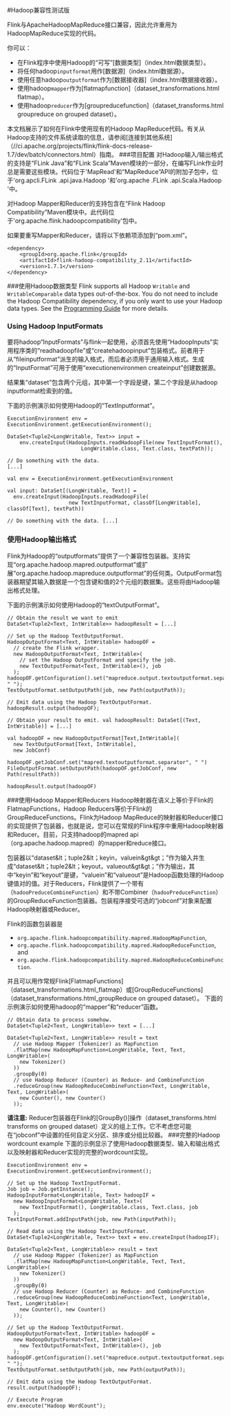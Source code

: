 

#Hadoop兼容性测试版

Flink与ApacheHadoopMapReduce接口兼容，因此允许重用为HadoopMapReduce实现的代码。

你可以：

* 在Flink程序中使用Hadoop的“可写”[数据类型]（index.html数据类型）。
* 将任何hadoop`inputformat`用作[数据源]（index.html数据源）。
* 使用任意hadoop`outputformat`作为[数据接收器]（index.html数据接收器）。
* 使用hadoop`mapper`作为[flatmapfunction]（dataset_transformations.html flatmap）。
* 使用hadoop`reducer`作为[groupreducefunction]（dataset_transforms.html groupreduce on grouped dataset）。

本文档展示了如何在Flink中使用现有的Hadoop MapReduce代码。有关从Hadoop支持的文件系统读取的信息，请参阅[连接到其他系统]（//ci.apache.org/projects/flink/flink-docs-release-1.7/dev/batch/connectors.html）指南。
###项目配置
对Hadoop输入/输出格式的支持是“FLink Java”和“FLink Scala”Maven模块的一部分，在编写FLink作业时总是需要这些模块。代码位于'MapRead'和“MapReduce”API的附加子包中，位于'org.apcli.FLink .api.java.Hadoop '和'org.apache .FLink .api.Scala.Hadoop '中。

对Hadoop Mapper和Reducer的支持包含在“Flink Hadoop Compatibility”Maven模块中。此代码位于'org.apache.flink.hadoopcompatibility'包中。

如果要重写Mapper和Reducer，请将以下依赖项添加到“pom.xml”。


```
<dependency>
	<groupId>org.apache.flink</groupId>
	<artifactId>flink-hadoop-compatibility_2.11</artifactId>
	<version>1.7.1</version>
</dependency>
```



###使用Hadoop数据类型
Flink supports all Hadoop `Writable` and `WritableComparable` data types out-of-the-box. You do not need to include the Hadoop Compatibility dependency, if you only want to use your Hadoop data types. See the [Programming Guide](index.html#data-types) for more details.

### Using Hadoop InputFormats

要将hadoop“InputFormats”与flink一起使用，必须首先使用“HadoopInputs”实用程序类的“readhadoopfile”或“createhadoopinput”包装格式。前者用于从“fileinputformat”派生的输入格式，而后者必须用于通用输入格式。生成的“InputFormat”可用于使用“executionenvironmen createinput”创建数据源。

结果集“dataset”包含两个元组，其中第一个字段是键，第二个字段是从hadoop inputformat检索到的值。

下面的示例演示如何使用Hadoop的“TextInputformat”。


```
ExecutionEnvironment env = ExecutionEnvironment.getExecutionEnvironment();

DataSet<Tuple2<LongWritable, Text>> input =
    env.createInput(HadoopInputs.readHadoopFile(new TextInputFormat(),
                        LongWritable.class, Text.class, textPath));

// Do something with the data.
[...]
```





```
val env = ExecutionEnvironment.getExecutionEnvironment

val input: DataSet[(LongWritable, Text)] =
  env.createInput(HadoopInputs.readHadoopFile(
                    new TextInputFormat, classOf[LongWritable], classOf[Text], textPath))

// Do something with the data. [...]
```



### 使用Hadoop输出格式
Flink为Hadoop的“outputformats”提供了一个兼容性包装器。支持实现“org.apache.hadoop.mapred.outputformat”或扩展“org.apache.hadoop.mapreduce.outputformat”的任何类。OutputFormat包装器期望其输入数据是一个包含键和值的2个元组的数据集。这些将由Hadoop输出格式处理。

下面的示例演示如何使用Hadoop的“textOutputFormat”。


```
// Obtain the result we want to emit
DataSet<Tuple2<Text, IntWritable>> hadoopResult = [...]

// Set up the Hadoop TextOutputFormat.
HadoopOutputFormat<Text, IntWritable> hadoopOF =
  // create the Flink wrapper.
  new HadoopOutputFormat<Text, IntWritable>(
    // set the Hadoop OutputFormat and specify the job.
    new TextOutputFormat<Text, IntWritable>(), job
  );
hadoopOF.getConfiguration().set("mapreduce.output.textoutputformat.separator", " ");
TextOutputFormat.setOutputPath(job, new Path(outputPath));

// Emit data using the Hadoop TextOutputFormat.
hadoopResult.output(hadoopOF);
```





```
// Obtain your result to emit. val hadoopResult: DataSet[(Text, IntWritable)] = [...]

val hadoopOF = new HadoopOutputFormat[Text,IntWritable](
  new TextOutputFormat[Text, IntWritable],
  new JobConf)

hadoopOF.getJobConf.set("mapred.textoutputformat.separator", " ")
FileOutputFormat.setOutputPath(hadoopOF.getJobConf, new Path(resultPath))

hadoopResult.output(hadoopOF)
```



###使用Hadoop Mapper和Reducers
Hadoop映射器在语义上等价于Flink的FlatmapFunctions，Hadoop Reducers等价于Flink的GroupReduceFunctions。Flink为Hadoop MapReduce的映射器和Reducer接口的实现提供了包装器，也就是说，您可以在常规的Flink程序中重用Hadoop映射器和Reducer。目前，只支持hadoop的mapred api（org.apache.hadoop.mapred）的mapper和reduce接口。

包装器以“dataset&amp;lt；tuple2&amp;lt；keyin，valuein&amp;gt&amp;gt；”作为输入并生成“dataset&amp;lt；tuple2&amp;lt；keyout，valueout&amp;gt&amp;gt；”作为输出，其中“keyin”和“keyout”是键，“valuein”和“valueout”是Hadoop函数处理的Hadoop键值对的值。对于Reducers，Flink提供了一个带有（`hadooPreduceCombineFunction`）和不带Combiner（`hadooPreduceFunction`）的GroupReduceFunction包装器。包装程序接受可选的“jobconf”对象来配置Hadoop映射器或Reducer。

Flink的函数包装器是
*   `org.apache.flink.hadoopcompatibility.mapred.HadoopMapFunction`,
*   `org.apache.flink.hadoopcompatibility.mapred.HadoopReduceFunction`, and
*   `org.apache.flink.hadoopcompatibility.mapred.HadoopReduceCombineFunction`.

并且可以用作常规Flink[FlatmapFunctions]（dataset_transformations.html_flatmap）或[GroupReduceFunctions]（dataset_transformations.html_groupReduce on grouped dataset）。
下面的示例演示如何使用hadoop的“mapper”和“reducer”函数。


```
// Obtain data to process somehow.
DataSet<Tuple2<Text, LongWritable>> text = [...]

DataSet<Tuple2<Text, LongWritable>> result = text
  // use Hadoop Mapper (Tokenizer) as MapFunction
  .flatMap(new HadoopMapFunction<LongWritable, Text, Text, LongWritable>(
    new Tokenizer()
  ))
  .groupBy(0)
  // use Hadoop Reducer (Counter) as Reduce- and CombineFunction
  .reduceGroup(new HadoopReduceCombineFunction<Text, LongWritable, Text, LongWritable>(
    new Counter(), new Counter()
  ));
```



**请注意:** Reducer包装器在Flink的[GroupBy()]操作（dataset_transforms.html transforms on grouped dataset）定义的组上工作。它不考虑您可能在“jobconf”中设置的任何自定义分区、排序或分组比较器。
###完整的Hadoop wordcount example
下面的示例显示了使用Hadoop数据类型、输入和输出格式以及映射器和Reducer实现的完整的wordcount实现。


```
ExecutionEnvironment env = ExecutionEnvironment.getExecutionEnvironment();

// Set up the Hadoop TextInputFormat.
Job job = Job.getInstance();
HadoopInputFormat<LongWritable, Text> hadoopIF =
  new HadoopInputFormat<LongWritable, Text>(
    new TextInputFormat(), LongWritable.class, Text.class, job
  );
TextInputFormat.addInputPath(job, new Path(inputPath));

// Read data using the Hadoop TextInputFormat.
DataSet<Tuple2<LongWritable, Text>> text = env.createInput(hadoopIF);

DataSet<Tuple2<Text, LongWritable>> result = text
  // use Hadoop Mapper (Tokenizer) as MapFunction
  .flatMap(new HadoopMapFunction<LongWritable, Text, Text, LongWritable>(
    new Tokenizer()
  ))
  .groupBy(0)
  // use Hadoop Reducer (Counter) as Reduce- and CombineFunction
  .reduceGroup(new HadoopReduceCombineFunction<Text, LongWritable, Text, LongWritable>(
    new Counter(), new Counter()
  ));

// Set up the Hadoop TextOutputFormat.
HadoopOutputFormat<Text, IntWritable> hadoopOF =
  new HadoopOutputFormat<Text, IntWritable>(
    new TextOutputFormat<Text, IntWritable>(), job
  );
hadoopOF.getConfiguration().set("mapreduce.output.textoutputformat.separator", " ");
TextOutputFormat.setOutputPath(job, new Path(outputPath));

// Emit data using the Hadoop TextOutputFormat.
result.output(hadoopOF);

// Execute Program
env.execute("Hadoop WordCount");
```



